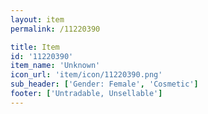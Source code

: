 ```yaml
---
layout: item
permalink: /11220390

title: Item
id: '11220390'
item_name: 'Unknown'
icon_url: 'item/icon/11220390.png'
sub_header: ['Gender: Female', 'Cosmetic']
footer: ['Untradable, Unsellable']
---
```

